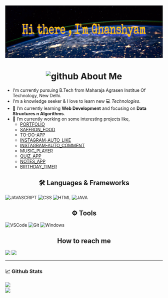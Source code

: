 ![Ghanshaym901](https://github.com/Ghanshyam901/Ghanshyam901/blob/master/CE50C986-0120-4F01-A0C1-E2A93E64B7B4.JPEG)

<h1 align="center"> <img height="40" width="40" alt="github" src="https://cdn.jsdelivr.net/npm/simple-icons@v3/icons/github.svg" /> About Me </h1>

- I'm currently pursuing B.Tech from Maharaja Agrasen Institue Of Technology, New Delhi.
- I'm a knowledge seeker & I love to learn new 💻 _Technologies_.
- 🌱 I’m currently learning **Web Development** and focusing on **Data Structures n Algorithms**.
- 🔭 I’m currently working on some interesting projects like,
  - [PORTFOLIO](https://ghanshyam901.github.io/portfolio/)
  - [SAFFRON_FOOD](https://ghanshyam901.github.io/SAFFRON-FOOD/)
  - [TO-DO-APP](https://ghanshyam901.github.io/TO-DO-APP/)
  - [INSTAGRAM-AUTO_LIKE](https://github.com/Ghanshyam901/Instagram_Automation)
  - [INSTAGRAM-AUTO_COMMENT](https://github.com/Ghanshyam901/Instagram-auto-comment)
  - [MUSIC_PLAYER](https://ghanshyam901.github.io/Music_Player/)
  - [QUIZ_APP](https://ghanshyam901.github.io/QUIZ_APP/)
  - [NOTES_APP](https://ghanshyam901.github.io/Notes_app/)
  - [BIRTHDAY_TIMER](https://ghanshyam901.github.io/web_development/)
  
  
  


<h2 align="center">🛠️ Languages & Frameworks</h2>

![JAVASCRIPT](https://img.shields.io/badge/javascript%20-%23E34F26.svg?&style=for-the-badge&logo=javascript&logoColor=white)
![CSS](https://img.shields.io/badge/css%20-%231572B6.svg?&style=for-the-badge&logo=css&logoColor=white)
![HTML](https://img.shields.io/badge/-Html-ffb400?style=for-the-badge&logo=html&logoColor=ffff3f)
![JAVA](https://img.shields.io/badge/java%20-%2300599C.svg?&style=for-the-badge&logo=c%2B%2B&ogoColor=white)


<h2 align="center">⚙️ Tools</h2>

![VSCode](https://img.shields.io/badge/-vscode-00a8e8?style=for-the-badge&logo=visual-studio-code)
![Git](https://img.shields.io/badge/git%20-%23F05033.svg?&style=for-the-badge&logo=git&logoColor=white)
![Windows](https://img.shields.io/badge/-windows-333333?style=for-the-badge&logo=windows)

<h2 align="center"> How to reach me </h2>

[<img src="https://img.shields.io/badge/Linkedin-Ghanshyam-blue?logo=linkedin&style=for-the-badge">](https://www.linkedin.com/in/ghanshyam-ram-214195b6)
[<img src="https://img.shields.io/badge/Leetcode-Ghanshyam-blue?logo=linkedin&style=for-the-badge">](https://leetcode.com/Ghanshyam901/)

___

### 📈 **Github Stats**

<a href="https://github.com/Ghanshyam901">
<img align="center" src="https://github-readme-stats.vercel.app/api?username=ghanshyam901&show_icons=true&include_all_commits=true&theme=blue-green&count_private=true">
</a></br>
<a href="https://github.com/Ghanshyam901/github-readme-stats">
<img align="center" src="https://github-readme-stats.anuraghazra1.vercel.app/api/top-langs/?username=ghanshyam901&layout=compact&theme=blue-green" />
</a>
